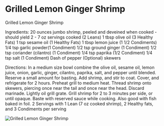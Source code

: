 # Grilled Lemon Ginger Shrimp

Grilled Lemon Ginger Shrimp

Ingredients:
20 ounces jumbo shrimp, peeled and deveined when cooked - should yield 2 - 7 oz servings cooked (2 Leans)
1 tbsp olive oil (3 Healthy Fats)
1 tsp sesame oil (1 Healthy Fats)
1 tbsp lemon juice (1 1/2 Condiments)
1/4 tsp garlic powder(1 Condiment)
1/2 tsp ground ginger (1 Condiment)
1/2 tsp coriander (cilantro) (1 Condiment)
1/4 tsp paprika (1/2 Condiment)
1/4 tsp salt (1 Condiment)
Dash of pepper (Optional)
skewers

Directions:
In a medium size bowl combine the olive oil, sesame oil, lemon juice, onion, garlic, ginger, cilantro, paprika, salt, and pepper until blended. Reserve a small amount for basting. Add shrimp, and stir to coat. Cover, and refrigerate for 2 hours. 
Preheat grill to medium heat. Thread shrimp onto skewers, piercing once near the tail and once near the head. Discard marinade. Lightly oil grill grate. Grill shrimp for 2 to 3 minutes per side, or until opaque. Baste with reserved sauce while cooking.
Also good with fish baked in foil.
2 Servings with 1 Lean (7 oz cooked shrimp), 2 Healthy fats, and 3 Condiments per serving

![Grilled Lemon Ginger Shrimp](./Grilled%20Lemon%20Ginger%20Shrimp.png)

